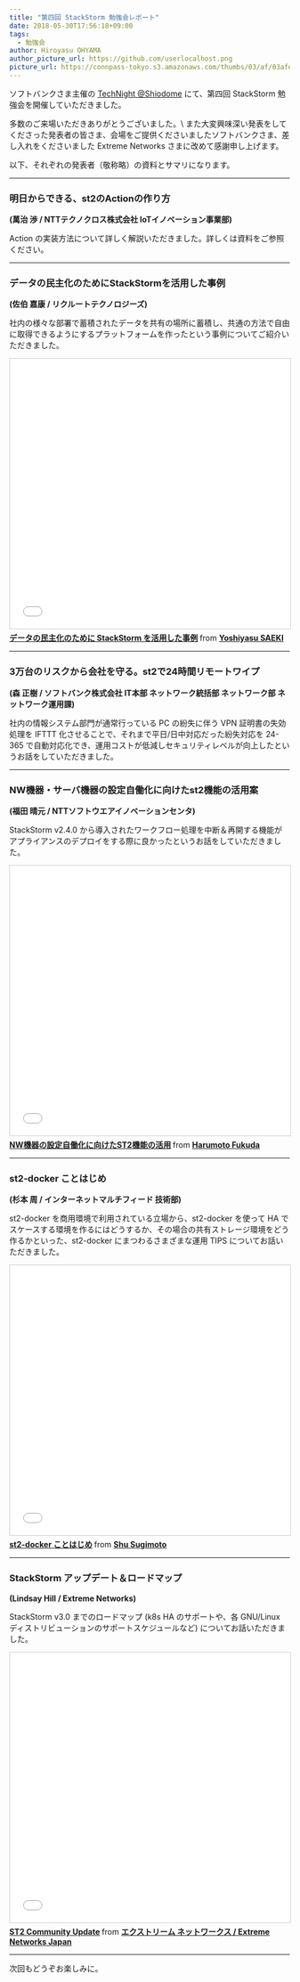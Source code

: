 ```yaml
---
title: "第四回 StackStorm 勉強会レポート"
date: 2018-05-30T17:56:18+09:00
tags:
  - 勉強会
author: Hiroyasu OHYAMA
author_picture_url: https://github.com/userlocalhost.png
picture_url: https://connpass-tokyo.s3.amazonaws.com/thumbs/03/af/03afe4fa219ab7644c84f99ce1179cc0.png
---
```


ソフトバンクさま主催の [TechNight @Shiodome](https://techsio.connpass.com/event/83273/) にて、第四回 StackStorm 勉強会を開催していただきました。

多数のご来場いただきありがとうございました。\\
また大変興味深い発表をしてくださった発表者の皆さま、会場をご提供くださいましたソフトバンクさま、差し入れをくださいました Extreme Networks さまに改めて感謝申し上げます。

以下、それぞれの発表者（敬称略）の資料とサマリになります。

---
### 明日からできる、st2のActionの作り方
**(萬治 渉 / NTTテクノクロス株式会社 IoTイノベーション事業部)**

Action の実装方法について詳しく解説いただきました。詳しくは資料をご参照ください。

<div style='width: 595px;'>
<script async class="speakerdeck-embed" data-id="3eb199555a30443fbf7321c96f847aab" data-ratio="1.77777777777778" src="//speakerdeck.com/assets/embed.js"></script>
</div>

---
### データの民主化のためにStackStormを活用した事例
**(佐伯 嘉康 / リクルートテクノロジーズ)**

社内の様々な部署で蓄積されたデータを共有の場所に蓄積し、共通の方法で自由に取得できるようにするプラットフォームを作ったという事例についてご紹介いただきました。

<iframe src="//www.slideshare.net/slideshow/embed_code/key/fTvb1ChqjDRQWz" width="595" height="485" frameborder="0" marginwidth="0" marginheight="0" scrolling="no" style="border:1px solid #CCC; border-width:1px; margin-bottom:5px; max-width: 100%;" allowfullscreen> </iframe> <div style="margin-bottom:5px"> <strong> <a href="//www.slideshare.net/laclefyoshi/stackstorm-99437154" title="データの民主化のために StackStorm を活用した事例" target="_blank">データの民主化のために StackStorm を活用した事例</a> </strong> from <strong><a href="https://www.slideshare.net/laclefyoshi" target="_blank">Yoshiyasu SAEKI</a></strong> </div>

---
### 3万台のリスクから会社を守る。st2で24時間リモートワイプ
**(森 正樹 / ソフトバンク株式会社 IT本部 ネットワーク統括部 ネットワーク部 ネットワーク運用課)**

社内の情報システム部門が通常行っている PC の紛失に伴う VPN 証明書の失効処理を IFTTT 化させることで、それまで平日/日中対応だった紛失対応を 24-365 で自動対応化でき、運用コストが低減しセキュリティレベルが向上したというお話をしていただきました。

---
### NW機器・サーバ機器の設定自働化に向けたst2機能の活用案
**(福田 晴元 / NTTソフトウエアイノベーションセンタ)**

StackStorm v2.4.0 から導入されたワークフロー処理を中断＆再開する機能がアプライアンスのデプロイをする際に良かったというお話をしていただきました。

<iframe src="//www.slideshare.net/slideshow/embed_code/key/IpstphUUgD7cHO" width="595" height="485" frameborder="0" marginwidth="0" marginheight="0" scrolling="no" style="border:1px solid #CCC; border-width:1px; margin-bottom:5px; max-width: 100%;" allowfullscreen> </iframe> <div style="margin-bottom:5px"> <strong> <a href="//www.slideshare.net/HarumotoFukuda/nwst2-99682441" title="NW機器の設定自働化に向けたST2機能の活用" target="_blank">NW機器の設定自働化に向けたST2機能の活用</a> </strong> from <strong><a href="https://www.slideshare.net/HarumotoFukuda" target="_blank">Harumoto Fukuda</a></strong> </div>

---
### st2-docker ことはじめ
**(杉本 周 / インターネットマルチフィード 技術部)**

st2-docker を商用環境で利用されている立場から、st2-docker を使って HA でスケースする環境を作るにはどうするか、その場合の共有ストレージ環境をどう作るかといった、st2-docker にまつわるさまざまな運用 TIPS についてお話いただきました。

<iframe src="//www.slideshare.net/slideshow/embed_code/key/6WDfnslNop4DTT" width="595" height="485" frameborder="0" marginwidth="0" marginheight="0" scrolling="no" style="border:1px solid #CCC; border-width:1px; margin-bottom:5px; max-width: 100%;" allowfullscreen> </iframe> <div style="margin-bottom:5px"> <strong> <a href="//www.slideshare.net/shusugimoto1986/st2docker" title="st2-docker ことはじめ" target="_blank">st2-docker ことはじめ</a> </strong> from <strong><a href="https://www.slideshare.net/shusugimoto1986" target="_blank">Shu Sugimoto</a></strong> </div>

---
### StackStorm アップデート＆ロードマップ
**(Lindsay Hill / Extreme Networks)**

StackStorm v3.0 までのロードマップ (k8s HA のサポートや、各 GNU/Linux ディストリビューションのサポートスケジュールなど) についてお話いただきました。

<iframe src="//www.slideshare.net/slideshow/embed_code/key/bImzTPntVJlwuJ" width="595" height="485" frameborder="0" marginwidth="0" marginheight="0" scrolling="no" style="border:1px solid #CCC; border-width:1px; margin-bottom:5px; max-width: 100%;" allowfullscreen> </iframe> <div style="margin-bottom:5px"> <strong> <a href="//www.slideshare.net/ExtrJP/st2-community-update-99664789" title="ST2 Community Update" target="_blank">ST2 Community Update</a> </strong> from <strong><a href="https://www.slideshare.net/ExtrJP" target="_blank">エクストリーム ネットワークス / Extreme Networks Japan</a></strong> </div>

---
次回もどうぞお楽しみに。
